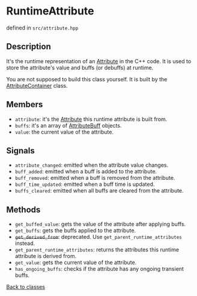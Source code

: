 ﻿RuntimeAttribute
=================

defined in `src/attribute.hpp`

## Description

It's the runtime representation of an [Attribute](Attribute.md) in the C++ code. 
It is used to store the attribute's value and buffs (or debuffs) at runtime.

You are not supposed to build this class yourself. 
It is built by the [AttributeContainer](AttributeContainer.md) class.

## Members

- `attribute`: it's the [Attribute](Attribute.md) this runtime attribute is built from.
- `buffs`: it's an array of [AttributeBuff](AttributeBuff.md) objects.
- `value`: the current value of the attribute.

## Signals

- `attribute_changed`: emitted when the attribute value changes.
- `buff_added`: emitted when a buff is added to the attribute.
- `buff_removed`: emitted when a buff is removed from the attribute.
- `buff_time_updated`: emitted when a buff time is updated.
- `buffs_cleared`: emitted when all buffs are cleared from the attribute.

## Methods

- `get_buffed_value`: gets the value of the attribute after applying buffs.
- `get_buffs`: gets the buffs applied to the attribute.
- ~~`get_derived_from`~~: deprecated. Use `get_parent_runtime_attributes` instead.
- `get_parent_runtime_attributes`: returns the attributes this runtime attribute is derived from. 
- `get_value`: gets the current value of the attribute.
- `has_ongoing_buffs`: checks if the attribute has any ongoing transient buffs.

[Back to classes](README.md)
